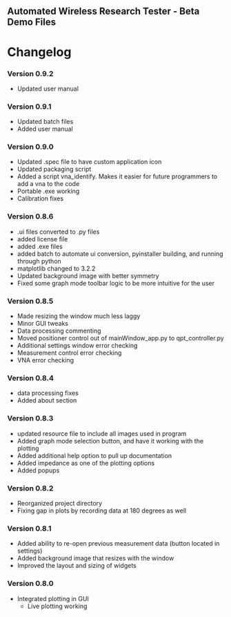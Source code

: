 ## Automated Wireless Research Tester - Beta Demo Files
# Changelog
### Version 0.9.2
- Updated user manual
### Version 0.9.1
- Updated batch files
- Added user manual
### Version 0.9.0
- Updated .spec file to have custom application icon
- Updated packaging script
- Added a script vna_identify. Makes it easier for future programmers to add a vna to the code
- Portable .exe working
- Calibration fixes
### Version 0.8.6
- .ui files converted to .py files
- added license file
- added .exe files
- added batch to automate ui conversion, pyinstaller building, and running through python
- matplotlib changed to 3.2.2
- Updated background image with better symmetry
- Fixed some graph mode toolbar logic to be more intuitive for the user
### Version 0.8.5
- Made resizing the window much less laggy
- Minor GUI tweaks 
- Data processing commenting
- Moved positioner control out of mainWindow_app.py to qpt_controller.py
- Additional settings window error checking
- Measurement control error checking
- VNA error checking
### Version 0.8.4
- data processing fixes
- Added about section
### Version 0.8.3
- updated resource file to include all images used in program
- Added graph mode selection button, and have it working with the plotting
- Added additional help option to pull up documentation
- Added impedance as one of the plotting options
- Added popups
### Version 0.8.2
- Reorganized project directory
- Fixing gap in plots by recording data at 180 degrees as well
### Version 0.8.1
- Added ability to re-open previous measurement data (button located in settings)
- Added background image that resizes with the window
- Improved the layout and sizing of widgets
### Version 0.8.0
- Integrated plotting in GUI
  - Live plotting working
